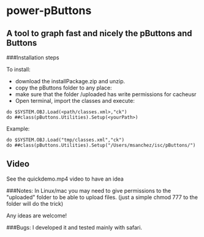 # power-pButtons
## A tool to graph fast and nicely the pButtons and Buttons

###Installation steps 

To install:
- download the installPackage.zip and unzip.
- copy the pButtons folder to any place: <yourPath>
- make sure that the folder <yourPath>/uploaded has write permissions for cacheusr
- Open terminal, import the classes and execute:

```
do $SYSTEM.OBJ.Load(<path/classes.xml>,"ck")
do ##class(pButtons.Utilities).Setup(<yourPath>)
```

Example: 

```
do $SYSTEM.OBJ.Load("tmp/classes.xml","ck")
do ##class(pButtons.Utilities).Setup("/Users/msanchez/isc/pButtons/")
```

## Video
See the quickdemo.mp4 video to have an idea 


###Notes: 
 In Linux/mac you may need to give permissions to the "uploaded" folder to be able to upload files. 
(just a simple chmod 777 to the folder will do the trick)

Any ideas are welcome!

###Bugs: 
 I developed it and tested mainly with safari. 
 
